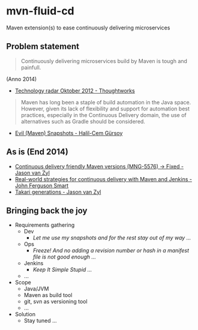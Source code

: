 mvn-fluid-cd
============

Maven extension(s) to ease continuously delivering microservices

## Problem statement

> Continuously delivering microservices build by Maven is tough and painfull. 

(Anno 2014)

* [Technology radar Oktober 2012 - Thoughtworks](http://www.thoughtworks.com/radar/tools/maven)
> Maven has long been a staple of build automation in the Java space. However, given its lack of flexibility and support for automation best practices, especially in the Continuous Delivery domain, the use of alternatives such as Gradle should be considered.
* [Evil (Maven) Snapshots - Halil-Cem Gürsoy](http://bed-con.org/2014/files/slides/evil_snapshots-bedcon2014.pdf) 

## As is (End 2014)
* [Continuous delivery friendly Maven versions (MNG-5576) -> Fixed - Jason van Zyl](https://jira.codehaus.org/browse/MNG-5576)
* [Real-world strategies for continuous delivery with Maven and Jenkins - John Ferguson Smart](http://www.slideshare.net/wakaleo/continuous-deliverywithmaven)
* [Takari generations - Jason van Zyl](http://www.slideshare.net/Takari_io/takari-1)


## Bringing back the joy
* Requirements gathering
  * Dev
    * _Let me use my snapshots and for the rest stay out of my way ..._ 
  * Ops
    * _Freeze! And no adding a revision number or hash in a manifest file is not good enough ..._
  * Jenkins
    * _Keep It Simple Stupid ..._
  * ...
* Scope
  * Java/JVM
  * Maven as build tool
  * git, svn as versioning tool
  * ...
* Solution
  * Stay tuned ...
